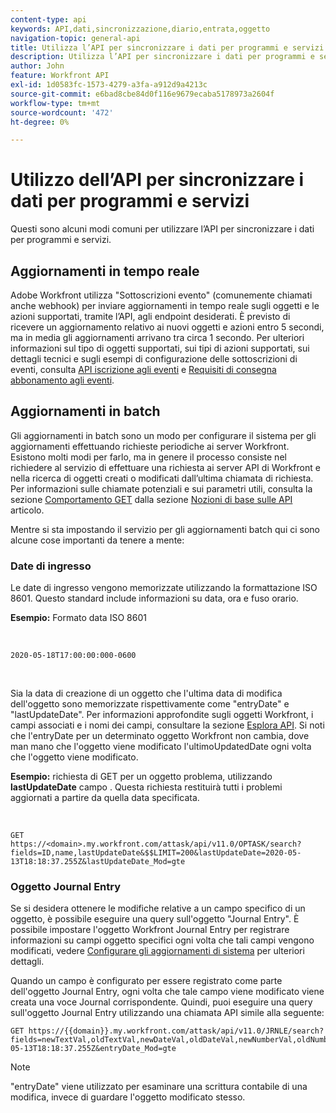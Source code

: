 ```yaml
---
content-type: api
keywords: API,dati,sincronizzazione,diario,entrata,oggetto
navigation-topic: general-api
title: Utilizza l’API per sincronizzare i dati per programmi e servizi
description: Utilizza l’API per sincronizzare i dati per programmi e servizi
author: John
feature: Workfront API
exl-id: 1d0583fc-1573-4279-a3fa-a912d9a4213c
source-git-commit: e6bad8cbe84d0f116e9679ecaba5178973a2604f
workflow-type: tm+mt
source-wordcount: '472'
ht-degree: 0%

---
```



# Utilizzo dell’API per sincronizzare i dati per programmi e servizi

Questi sono alcuni modi comuni per utilizzare l’API per sincronizzare i dati per programmi e servizi.

## Aggiornamenti in tempo reale

Adobe Workfront utilizza &quot;Sottoscrizioni evento&quot; (comunemente chiamati anche webhook) per inviare aggiornamenti in tempo reale sugli oggetti e le azioni supportati, tramite l’API, agli endpoint desiderati. È previsto di ricevere un aggiornamento relativo ai nuovi oggetti e azioni entro 5 secondi, ma in media gli aggiornamenti arrivano tra circa 1 secondo. Per ulteriori informazioni sul tipo di oggetti supportati, sui tipi di azioni supportati, sui dettagli tecnici e sugli esempi di configurazione delle sottoscrizioni di eventi, consulta [API iscrizione agli eventi](../../wf-api/general/event-subs-api.md) e [Requisiti di consegna abbonamento agli eventi](../../wf-api/general/setup-event-sub-endpoint.md).

## Aggiornamenti in batch

Gli aggiornamenti in batch sono un modo per configurare il sistema per gli aggiornamenti effettuando richieste periodiche ai server Workfront. Esistono molti modi per farlo, ma in genere il processo consiste nel richiedere al servizio di effettuare una richiesta ai server API di Workfront e nella ricerca di oggetti creati o modificati dall’ultima chiamata di richiesta. Per informazioni sulle chiamate potenziali e sui parametri utili, consulta la sezione [Comportamento GET](../../wf-api/general/api-basics.md#get-behavior) dalla sezione [Nozioni di base sulle API](../../wf-api/general/api-basics.md) articolo.

Mentre si sta impostando il servizio per gli aggiornamenti batch qui ci sono alcune cose importanti da tenere a mente:

### Date di ingresso

Le date di ingresso vengono memorizzate utilizzando la formattazione ISO 8601. Questo standard include informazioni su data, ora e fuso orario.

**Esempio:** Formato data ISO 8601

<!-- [Copy](javascript:void(0);) -->
 
<pre><code>2020-05-18T17:00:00:000-0600</code></pre> 

Sia la data di creazione di un oggetto che l&#39;ultima data di modifica dell&#39;oggetto sono memorizzate rispettivamente come &quot;entryDate&quot; e &quot;lastUpdateDate&quot;. Per informazioni approfondite sugli oggetti Workfront, i campi associati e i nomi dei campi, consultare la sezione [Esplora API](../../wf-api/general/api-explorer.md). Si noti che l&#39;entryDate per un determinato oggetto Workfront non cambia, dove man mano che l&#39;oggetto viene modificato l&#39;ultimoUpdatedDate ogni volta che l&#39;oggetto viene modificato.

**Esempio:** richiesta di GET per un oggetto problema, utilizzando **lastUpdateDate** campo . Questa richiesta restituirà tutti i problemi aggiornati a partire da quella data specificata.

<!-- [Copy](javascript:void(0);) -->
 

```
GET
https://<domain>.my.workfront.com/attask/api/v11.0/OPTASK/search?fields=ID,name,lastUpdateDate&$$LIMIT=200&lastUpdateDate=2020-05-13T18:18:37.255Z&lastUpdateDate_Mod=gte
```

### Oggetto Journal Entry

Se si desidera ottenere le modifiche relative a un campo specifico di un oggetto, è possibile eseguire una query sull&#39;oggetto &quot;Journal Entry&quot;. È possibile impostare l&#39;oggetto Workfront Journal Entry per registrare informazioni su campi oggetto specifici ogni volta che tali campi vengono modificati, vedere [Configurare gli aggiornamenti di sistema](../../administration-and-setup/set-up-workfront/system-tracked-update-feeds/configure-system-updates.md) per ulteriori dettagli.

Quando un campo è configurato per essere registrato come parte dell&#39;oggetto Journal Entry, ogni volta che tale campo viene modificato viene creata una voce Journal corrispondente. Quindi, puoi eseguire una query sull&#39;oggetto Journal Entry utilizzando una chiamata API simile alla seguente:

<!-- [Copy](javascript:void(0);) -->

<pre><code>GET https://&#123;&#123;domain&#125;&#125;.my.workfront.com/attask/api/v11.0/JRNLE/search?fields=newTextVal,oldTextVal,newDateVal,oldDateVal,newNumberVal,oldNumberVal,entryDate,objObjCode,objID,fieldName&fieldName=name&objObjCode=OPTASK&entryDate=2020-05-13T18:18:37.255Z&entryDate_Mod=gte</code></pre>

>[!NOTE]
>
>&quot;entryDate&quot; viene utilizzato per esaminare una scrittura contabile di una modifica, invece di guardare l&#39;oggetto modificato stesso.
